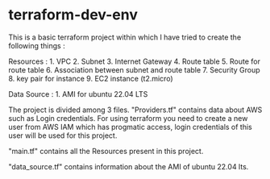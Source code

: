 # terraform-dev-env

This is a basic terraform project within which I have tried to create the following things :

Resources :
    1. VPC
    2. Subnet
    3. Internet Gateway
    4. Route table
    5. Route for route table
    6. Association between subnet and route table
    7. Security Group
    8. key pair for instance
    9. EC2 instance (t2.micro)

Data Source :
    1. AMI for ubuntu 22.04 LTS

The project is divided among 3 files. 
"Providers.tf" contains data about AWS such as Login credentials.
For using terraform you need to create a new user from AWS IAM which has progmatic access, login credentials of this user will be used for this project.

"main.tf" contains all the Resources present in this project.

"data_source.tf" contains information about the AMI of ubuntu 22.04 lts.
